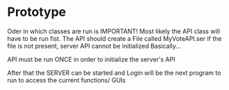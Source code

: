 # Prototype
Oder in which classes are run is IMPORTANT!
Most likely the API class will have to be run fist.
  The API should create a File called MyVoteAPI.ser 
  if the file is not present, server API cannot be initialized
  Basically...
  
  API must be run ONCE in order to initialize the server's API
  
  After that the SERVER can be started and Login will be the next program to run to access the current functions/ GUIs
